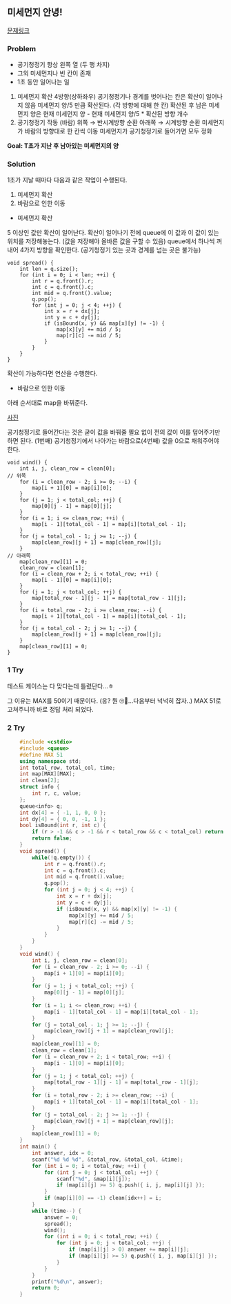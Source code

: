 ## 미세먼지 안녕!

[문제링크](https://www.acmicpc.net/problem/17144)

### Problem

- 공기청정기 항상 왼쪽 열 (두 행 차지)
- 그외 미세먼지나 빈 칸이 존재
- 1초 동안 일어나는 일
1. 미세먼지 확산
4방향(상하좌우)
공기청정기나 경계를 벗어나는 칸은 확산이 일어나지 않음
미세먼지 양/5 만큼 확산된다. (각 방향에 대해 한 칸)
확산된 후 남은 미세먼지 양은 
현재 미세먼지 양 - 현재 미세먼지 양/5 * 확산된 방향 개수
2. 공기청정기 작동 (바람)
위쪽 → 반시계방향 순환
아래쪽 → 시계방향 순환
미세먼지가 바람의 방향대로 한 칸씩 이동
미세먼지가 공기청정기로 들어가면 모두 정화

**Goal: T초가 지난 후 남아있는 미세먼지의 양**

### Solution

1초가 지날 때마다 다음과 같은 작업이 수행된다.

1. 미세먼지 확산
2. 바람으로 인한 이동
- 미세먼지 확산

5 이상인 값만 확산이 일어난다.
확산이 일어나기 전에 queue에 이 값과 이 값이 있는 위치를 저장해놓는다.
(값을 저장해야 올바른 값을 구할 수 있음)
queue에서 하나씩 꺼내어 4가지 방향을 확인한다.
(공기청정기 있는 곳과 경계를 넘는 곳은 불가능)

    void spread() {
    	int len = q.size();
    	for (int i = 0; i < len; ++i) {
    		int r = q.front().r;
    		int c = q.front().c;
    		int mid = q.front().value;
    		q.pop();
    		for (int j = 0; j < 4; ++j) {
    			int x = r + dx[j];
    			int y = c + dy[j];
    			if (isBound(x, y) && map[x][y] != -1) {
    				map[x][y] += mid / 5;
    				map[r][c] -= mid / 5;
    			}
    		}
    	}
    }

확산이 가능하다면 연산을 수행한다.

- 바람으로 인한 이동

아래 순서대로 map을 바꿔준다. 

[사진](https://www.notion.so/doyuni/17144-f7b517ef0ee64d40be651521aefa8721#dfcc3da030bb48a08010b5b6e6353b78)

공기청정기로 들어간다는 것은 굳이 값을 바꿔줄 필요 없이 전의 값이 이를 덮어주기만 하면 된다. (1번째)
공기청정기에서 나아가는 바람으로(4번째) 값을 0으로 채워주어야 한다.

    void wind() {
    	int i, j, clean_row = clean[0];
    // 위쪽
    	for (i = clean_row - 2; i >= 0; --i) {
    		map[i + 1][0] = map[i][0];
    	}
    	for (j = 1; j < total_col; ++j) {
    		map[0][j - 1] = map[0][j];
    	}
    	for (i = 1; i <= clean_row; ++i) {
    		map[i - 1][total_col - 1] = map[i][total_col - 1];
    	}
    	for (j = total_col - 1; j >= 1; --j) {
    		map[clean_row][j + 1] = map[clean_row][j];
    	}
    // 아래쪽
    	map[clean_row][1] = 0;
    	clean_row = clean[1];
    	for (i = clean_row + 2; i < total_row; ++i) {
    		map[i - 1][0] = map[i][0];
    	}
    	for (j = 1; j < total_col; ++j) {
    		map[total_row - 1][j - 1] = map[total_row - 1][j];
    	}
    	for (i = total_row - 2; i >= clean_row; --i) {
    		map[i + 1][total_col - 1] = map[i][total_col - 1];
    	}
    	for (j = total_col - 2; j >= 1; --j) {
    		map[clean_row][j + 1] = map[clean_row][j];
    	}
    	map[clean_row][1] = 0;
    }

### 1 Try
테스트 케이스는 다 맞다는데 틀렸단다...ㅎ

그 이유는 MAX를 50이기 때문이다. (응? 뭔 🙄🤔...다음부터 넉넉히 잡자..)
MAX 51로 고쳐주니까 바로 정답 처리 되었다.

### 2 Try
```c++
    #include <cstdio>
    #include <queue>
    #define MAX 51
    using namespace std;
    int total_row, total_col, time;
    int map[MAX][MAX];
    int clean[2];
    struct info {
    	int r, c, value;
    };
    queue<info> q;
    int dx[4] = { -1, 1, 0, 0 };
    int dy[4] = { 0, 0, -1, 1 };
    bool isBound(int r, int c) {
    	if (r > -1 && c > -1 && r < total_row && c < total_col) return true;
    	return false;
    }
    void spread() {
    	while(!q.empty()) {
    		int r = q.front().r;
    		int c = q.front().c;
    		int mid = q.front().value;
    		q.pop();
    		for (int j = 0; j < 4; ++j) {
    			int x = r + dx[j];
    			int y = c + dy[j];
    			if (isBound(x, y) && map[x][y] != -1) {
    				map[x][y] += mid / 5;
    				map[r][c] -= mid / 5;
    			}
    		}
    	}
    }
    void wind() {
    	int i, j, clean_row = clean[0];
    	for (i = clean_row - 2; i >= 0; --i) {
    		map[i + 1][0] = map[i][0];
    	}
    	for (j = 1; j < total_col; ++j) {
    		map[0][j - 1] = map[0][j];
    	}
    	for (i = 1; i <= clean_row; ++i) {
    		map[i - 1][total_col - 1] = map[i][total_col - 1];
    	}
    	for (j = total_col - 1; j >= 1; --j) {
    		map[clean_row][j + 1] = map[clean_row][j];
    	}
    	map[clean_row][1] = 0;
    	clean_row = clean[1];
    	for (i = clean_row + 2; i < total_row; ++i) {
    		map[i - 1][0] = map[i][0];
    	}
    	for (j = 1; j < total_col; ++j) {
    		map[total_row - 1][j - 1] = map[total_row - 1][j];
    	}
    	for (i = total_row - 2; i >= clean_row; --i) {
    		map[i + 1][total_col - 1] = map[i][total_col - 1];
    	}
    	for (j = total_col - 2; j >= 1; --j) {
    		map[clean_row][j + 1] = map[clean_row][j];
    	}
    	map[clean_row][1] = 0;
    }
    int main() {
    	int answer, idx = 0;
    	scanf("%d %d %d", &total_row, &total_col, &time);
    	for (int i = 0; i < total_row; ++i) {
    		for (int j = 0; j < total_col; ++j) {
    			scanf("%d", &map[i][j]);
    			if (map[i][j] >= 5) q.push({ i, j, map[i][j] });
    		}
    		if (map[i][0] == -1) clean[idx++] = i;
    	}
    	while (time--) {
    		answer = 0;
    		spread();
    		wind();
    		for (int i = 0; i < total_row; ++i) {
    			for (int j = 0; j < total_col; ++j) {
    				if (map[i][j] > 0) answer += map[i][j];
    				if (map[i][j] >= 5) q.push({ i, j, map[i][j] });
    			}
    		}
    	}
    	printf("%d\n", answer);
    	return 0;
    }
```
